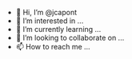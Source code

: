 - 👋 Hi, I’m @jcapont
- 👀 I’m interested in ...
- 🌱 I’m currently learning ...
- 💞️ I’m looking to collaborate on ...
- 📫 How to reach me ...

<!---
jcapont/jcapont is a ✨ special ✨ repository because its `README.md` (this file) appears on your GitHub profile.
You can click the Preview link to take a look at your changes.
--->
